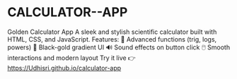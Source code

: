# CALCULATOR--APP
Golden Calculator App A sleek and stylish scientific calculator built with HTML, CSS, and JavaScript. Features:  🧮 Advanced functions (trig, logs, powers)  🎨 Black-gold gradient UI  🔊 Sound effects on button click  🖱️ Smooth interactions and modern layout  Try it live 👉 https://Udhisri.github.io/calculator-app
